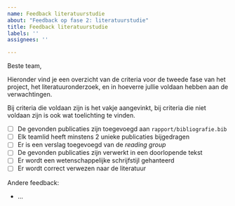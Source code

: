 ```yaml
---
name: Feedback literatuurstudie
about: "Feedback op fase 2: literatuurstudie"
title: Feedback literatuurstudie
labels: ''
assignees: ''

---
```


Beste team,

Hieronder vind je een overzicht van de criteria voor de tweede fase van het project, het literatuuronderzoek, en in hoeverre jullie voldaan hebben aan de verwachtingen.

Bij criteria die voldaan zijn is het vakje aangevinkt, bij criteria die niet voldaan zijn is ook wat toelichting te vinden.

- [ ] De gevonden publicaties zijn toegevoegd aan `rapport/bibliografie.bib`
- [ ] Elk teamlid heeft minstens 2 unieke publicaties bijgedragen
- [ ] Er is een verslag toegevoegd van de *reading group*
- [ ] De gevonden publicaties zijn verwerkt in een doorlopende tekst
- [ ] Er wordt een wetenschappelijke schrijfstijl gehanteerd
- [ ] Er wordt correct verwezen naar de literatuur

Andere feedback:

- ...

